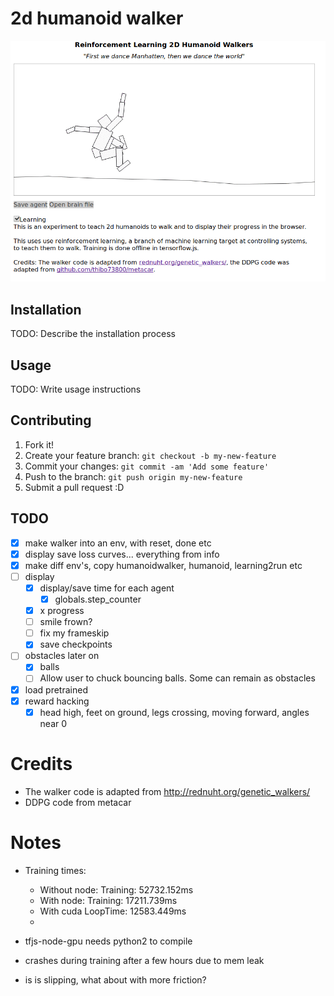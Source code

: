 # 2d humanoid walker

![Screenshot](docs/img/Selection_146.png)

## Installation

TODO: Describe the installation process

## Usage

TODO: Write usage instructions

## Contributing

1. Fork it!
2. Create your feature branch: `git checkout -b my-new-feature`
3. Commit your changes: `git commit -am 'Add some feature'`
4. Push to the branch: `git push origin my-new-feature`
5. Submit a pull request :D

## TODO

- [x] make walker into an env, with reset, done etc
- [x] display save loss curves... everything from info
- [x] make diff env's, copy humanoidwalker, humanoid, learning2run etc
- [ ] display
    - [x] display/save time for each agent
        - [x] globals.step_counter
    - [x] x progress
    - [ ] smile frown?
    - [ ] fix my frameskip
    - [x] save checkpoints
- [ ] obstacles later on
    - [x] balls
    - [ ] Allow user to chuck bouncing balls. Some can remain as obstacles
- [x] load pretrained
- [x] reward hacking
    - [x] head high, feet on ground, legs crossing, moving forward, angles near 0

# Credits

- The walker code is adapted from <a href="http://rednuht.org/genetic_walkers/">http://rednuht.org/genetic_walkers/</a>
- DDPG code from metacar

# Notes

- Training times:
    - Without node: Training: 52732.152ms
    - With node:    Training: 17211.739ms
    - With cuda     LoopTime: 12583.449ms
    - 
- tfjs-node-gpu needs python2 to compile
- crashes during training after a few hours due to mem leak

- is is slipping, what about with more friction?
